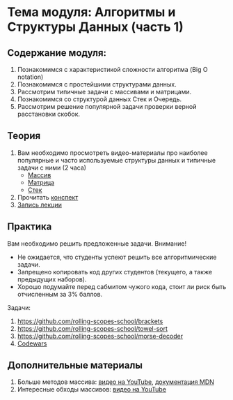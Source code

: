 # Тема модуля: Алгоритмы и Структуры Данных (часть 1)

## Содержание модуля:

1. Познакомимся с характеристикой сложности алгоритма (Big O notation)
2. Познакомимся с простейшими структурами данных.
3. Рассмотрим типичные задачи с массивами и матрицами.
4. Познакомимся со структурой данных Стек и Очередь.
5. Рассмотрим решение популярной задачи проверки верной расстановки скобок.

## Теория

1. Вам необходимо просмотреть видео-материалы про наиболее популярные и часто используемые структуры данных и типичные задачи с ними (2 часа)
   - [Массив](https://youtu.be/Jvm4ShU86yw)
   - [Матрица](https://youtu.be/r8uHNxrfCwc)
   - [Стек](https://youtu.be/TqlSlaMak8Y)
2. Прочитать [конспект](./algorithms.md)
3. [Запись лекции](https://youtu.be/eRYupES3PG0?list=PLzLiprpVuH8df24MzZp-l5QMsJWJbi9qP)

## Практика

Вам необходимо решить предложенные задачи.
Внимание!

- Не ожидается, что студенты успеют решить все алгоритмические задачи.
- Запрещено копировать код других студентов (текущего, а также предыдущих наборов).
- Хорошо подумайте перед сабмитом чужого кода, стоит ли риск быть отчисленным за 3% баллов.

Задачи:

1. https://github.com/rolling-scopes-school/brackets
2. https://github.com/rolling-scopes-school/towel-sort
3. https://github.com/rolling-scopes-school/morse-decoder
4. [Codewars](https://github.com/rolling-scopes-school/tasks/blob/master/tasks/codewars/preschool-2022-codewars3.md)

## Дополнительные материалы

1. Больше методов массива: [видео на YouTube](https://youtu.be/d8c-JgbpMHs), [документация MDN](https://developer.mozilla.org/ru/docs/Web/JavaScript/Reference/Global_Objects/Array)
2. Интересные обходы массивов: [видео на YouTube](https://youtu.be/jM7aTyncf8Y)
